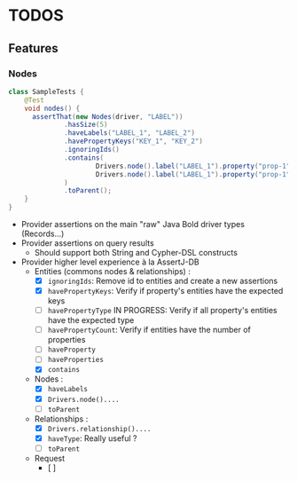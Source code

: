 # TODOS


## Features

### Nodes

```java
class SampleTests {
    @Test
    void nodes() {
      assertThat(new Nodes(driver, "LABEL"))
              .hasSize(5)
              .haveLabels("LABEL_1", "LABEL_2")
              .havePropertyKeys("KEY_1", "KEY_2")
              .ignoringIds()
              .contains(
                      Drivers.node().label("LABEL_1").property("prop-1", "value-1").build(),
                      Drivers.node().label("LABEL_1").property("prop-1", "value-1").build()
              )
              .toParent();
    }
}

```

* Provider assertions on the main "raw" Java Bold driver types (Records...)
* Provider assertions on query results
  * Should support both String and Cypher-DSL constructs
* Provider higher level experience à la AssertJ-DB
  * Entities (commons nodes & relationships) :
    * [X] `ignoringIds`: Remove id to entities and create a new assertions
    * [X] `havePropertyKeys`: Verify if property's entities have the expected keys
    * [ ] `havePropertyType` IN PROGRESS: Verify if all property's entities have the expected type
    * [ ] `havePropertyCount`: Verify if entities have the number of properties
    * [ ] `haveProperty`
    * [ ] `haveProperties`
    * [X] `contains`
  * Nodes :
    * [X] `haveLabels`
    * [X] `Drivers.node()....`
    * [ ] `toParent`
  * Relationships :
    * [X] `Drivers.relationship()....`
    * [X] `haveType`: Really useful ?
    * [ ] `toParent`
  * Request
    * [ ]
  
